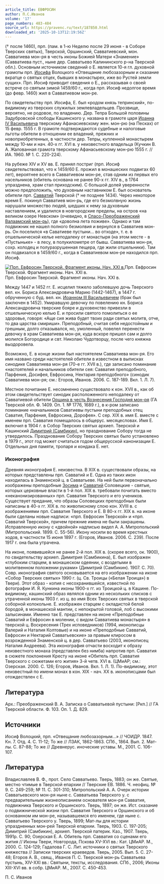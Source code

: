 ```yaml
---
article_title: ЕВФРОСИН
author: П.С.Иванов
volume: '17'
page_numbers: 483-484
source_url: https://pravenc.ru/text/187850.html
downloaded_at: '2025-10-13T12:19:56Z'
---
```


(† после 1460), прп. (пам. в 1-ю Неделю после 29 июня - в Соборе Тверских святых), Тверской, Оршинский, Савватиевский, мон. Савватиева мон-ря в честь иконы Божией Матери «Знамение» (Савватиева пуст., ныне дер. Савватьево Калининского р-на Тверской обл.). Основным источником сведений о Е. является 10-я гл. духовной грамоты прп. [Иосифа](https://pravenc.ru/text/Иосиф.html) Волоцкого «Отвещание любозазорным и сказание вкратце о святых отцех, бывших в монастырех, иже во Рустей земли сущих». Прп. Иосиф приводит сведения о Е., рассказывая о своей встрече со святым зимой 1459/60 г., когда прп. Иосиф недолгое время (до февр. 1460) жил в Савватиевом мон-ре.

По свидетельству прп. Иосифа, Е. был «родом князь тепринский», по-видимому из тверских служилых землевладельцев. Прозвище, вероятно, не родовое, по владению. Дер. Тепра Большой половины Задубровской слободы Кашинского у. названа в грамоте царя [Иоанна IV Васильевича](<https://pravenc.ru/text/Иоанна IV Васильевича.html>) тверскому Афанасиевскому жен. мон-рю (на Песках) от 15 февр. 1555 г. В грамоте подтверждаются судебные и налоговые льготы обители в отношении ее владений, прежних и новоприобретенных, в частности дер. Тепры, купленной монастырем между 10-ми и нач. 40-х гг. XVI в. у неизвестного владельца (Кучкин В. А. Жалованная грамота тверскому Афанасьевскому мон-рю 1555 г. // ИА. 1960. № 1. С. 220-224).

На рубеже XIV и XV вв. Е. принял постриг (прп. Иосиф свидетельствовал, что к 1459/60 Е. прожил в монашеских подвигах 60 лет), вероятнее всего в Савватиевом мон-ре, став одним из первых его насельников (обитель основана не ранее 90-х гг. XIV в., в 1764 упразднена, храм стал приходским). С большой долей уверенности можно предположить, что духовным наставником Е. был основатель обители прп. [Савватий](https://pravenc.ru/text/Савватий.html) Тверской († не позднее 1434). Через некоторое время Е. покинул Савватиев мон-рь, где его безмолвную жизнь нарушали множество людей, шедших к нему за духовным наставлением, и удалился в новгородские пределы, на остров «на великом озере Невском» (очевидно, в [Спасо-Преображенский Валаамский мон-рь](<https://pravenc.ru/text/Спасо-Преображенский Валаамский мон-рь.html>)), где «доволна лета поживе». Однако и там подвижник не нашел полного безмолвия и вернулся в Савватиев мон-рь. Он поселился «в Саватиеве пустыни... во отходе», т. е. в отшельнической келье неподалеку от монастыря (на этом месте - в «Пустыньке» - в лесу, в полукилометре от бывш. Савватиева мон-ря, сохр. колодец и полуразрушенная пещера, где жили отшельники). Там он подвизался в 1459/60 г., когда в Савватиевом мон-ре находился прп. Иосиф.

[![Прп. Евфросин Тверской. Фрагмент иконы. Нач. XXI в.](https://pravenc.ru/data/904/492/1234/i200.jpg "Кликните для увеличения картинки")](https://pravenc.ru/data/904/492/1234/i400.jpg)Прп. Евфросин Тверской. Фрагмент иконы. Нач. XXI в.  
Прп. Евфросин Тверской. Фрагмент иконы. Нач. XXI в.

Между 1447 и 1452 гг. Е. исцелил тяжело заболевшую дочь Тверского вел. кн. Бориса Александровича Марию (1442-1467), в 1447 г. обрученную с буд. вел. кн. [Иоанном III Васильевичем](<https://pravenc.ru/text/Иоанн III Васильевич.html>) (брак был заключен в 1452). Умиравшую девочку по повелению кн. Бориса Александровича тверские бояре и духовенство привезли в отшельническую келью Е. и просили святого помолиться о ее здоровье, говоря: «Аще сия жива будет твоих ради святых молитв, отче, то два царства смириши». Преподобный, считая себя недостойным и грешным, долго отказывался, но, умоленный, повелел перенести девочку в храм Савватиева мон-ря, куда вскоре пришел сам и долго молился Богородице и свт. Николаю Чудотворцу, после чего княжна выздоровела.

Возможно, Е. в конце жизни был настоятелем Савватиева мон-ря. Его имя названо среди настоятелей обители в известном в выписках синодике Савватиева мон-ря (70-е гг. XVII в.), где записано поминание «настоятелей и начальников обители сея: Савватия преподобного, Парфения, Досифея, Евфросина, Нектария преподобного» (синодик Савватиева мон-ря; см.: Егоров, Иванов. 2006. С. 187-189. Вкл. 1. Л. 7).

Местное почитание Е. несомненно существовало к кон. XVII в., как об этом свидетельствует синодик расположенного неподалеку от Савватиевой обители [Оршина в честь Вознесения Господня мон-ря](<https://pravenc.ru/text/Оршина в честь Вознесения Господня мон-ря.html>) (ГА Тверской обл. Ф. 1409. Оп. 1. № 1776, 1689 г.), в к-ром записано поминание «начальников Саватиевы пустыни преподобных отец Саватия, Парфения, Евфросина, Дорофея». С сер. XIX в. имя Е. вместе с именем прп. Савватия помещалось в общерус. месяцесловах. Имя Е. включил в 1904 г. в Собор Тверских святых архиеп. Тверской и Кашинский [Димитрий (Самбикин)](<https://pravenc.ru/text/Димитрий (Самбикин).html>), но празднование Собору тогда не утвердилось. Празднование Собору Тверских святых было установлено в 1979 г., этот год может считаться годом общерусской канонизации Е. Отдельных дня памяти, тропаря и кондака Е. нет.

### Иконография

Древняя иконография Е. неизвестна. В XIX в. существовали образы, на которых представлены прп. Савватий и Е. Одна из таких икон находилась в Знаменской ц. в Савватьеве. На ней были первоначально изображены преподобные [Зосима](https://pravenc.ru/text/Зосима.html) и [Савватий](https://pravenc.ru/text/Савватий.html) Соловецкие - святые, которых церковные власти в 1-й пол. XIX в. требовали почитать вместо «неканонизированных» прп. Савватия Тверского и его учеников. Существует предание, что образы Соловецких преподобных были написаны в 40-х гг. XIX в. по живописному слою кон. XVIII в. с изображениями прп. Савватия Тверского и Е. В 80-х гг. XIX в. на иконе были сделаны новые надписи: «прп. Евфросин Тверской» и «прп. Савватий Тверской», причем прежние имена не были закрашены. Исправленную икону с «двойной» надписью видел А. А. Митропольский (Митропольский. 1899. С. 55-56). Икону носили во время крестных ходов, в частности 15 июня 1897 г. (Егоров, Иванов. 2006. С. 239). После 1917 г. она была утрачена.

На иконе, появившейся не ранее 2-й пол. XIX в. (скорее всего, ок. 1900), по свидетельству архиеп. Димитрия (Самбикина), Е. был изображен «глубоким старцем, в монашеском одеянии, с воздетыми в молитвенном положении руками» (Димитрий (Самбикин). 1907. С. 70). Совр. иконография святого основывается на его изображении на иконе «Собор Тверских святых» 1990 г. (ц. Св. Троицы («Белая Троица») в Твери). Этот образ - копия с несохранившейся, известной по фотографии И. Я. Кункина иконы 1900-х гг. из Троицкой ц. в Кашине. По-видимому, кашинский образ являлся одним из нескольких списков с утраченной иконы 1903 г. из ц. во имя Всех Тверских святых в тверской соборной колокольне. Е. изображен старцем с окладистой белой бородой, в монашеской мантии, с непокрытой головой, лоб с высокими залысинами. Именно так Е. представлен на иконе «Преподобные Савватий и Евфросин в молении, с видом Савватиева монастыря» в тверской ц. Воскресения (Трех исповедников) (1994, иконописцы Валерий и Наталия Колтовые) и на иконе «Преподобные Савватий, Евфросин и Нектарий Савватьевские» за правым клиросом в возрожденной Знаменской ц. в дер. Савватьево (2003, иконописец Наталия Андреева). Эта иконография отчасти восходит к образу неизвестного монаха (представлен без нимба) напротив прп. Савватия в сюжете поклонения Кресту на иконе «Обитель прп. Савватия Тверского с сюжетами его жития» 3-й четв. XVI в. (ЦМиАР; см.: Озерская. 2000. С. 126; Егоров, Иванов. Вкл. 1. Л. 1). По-видимому, этот неизвестный по имени монах в кон. XIX - нач. XX в. иконописцами был отождествлен с Е.

## Литература

Арх.: Преображенский В. А. Записка о Савватьевой пустыни: [Ркп.] // ГА Тверской области. Ф. 103. Оп. 1. Д. 829.

## Источники

Иосиф Волоцкий, прп. «Отвещание любозазорным...» // ЧОИДР. 1847. Кн. 7. Отд. 4. С. 11-12; То же // ЛЗАК, 1862-1863. СПб., 1864. Вып. 2. Мат-лы. С. 87-88; То же // Древнерус. иноческие уставы. М., 2001. С. 106-107.

## Литература

Владиславлев В. Ф., прот. Село Савватьево. Тверь, 1883; он же. Святые, местно чтимые в Тверской епархии // Тверские ЕВ. 1886. Ч. неофиц. № 9. С. 249-259; № 11. С. 301-310; Митропольский А. А. Очерк истории Савватьевского мон-ря ныне с. Савватьева Тверского у. с предварительным жизнеописанием основателя мон-ря Савватия, подвижника Тверского и Оршинского. Тверь, 1897; он же. Ист. сказание о подвижнической жизни прп. Савватия Тверского и Оршинского и об основанном им мон-ре, называвшемся его именем, где ныне с. Савватьево Тверского у. Тверь, 1899; Мат-лы для истории упраздненных мон-рей Тверской епархии. Тверь, 1903. С. 197-205; Димитрий (Самбикин), архиеп. Тверской патерик. Каз., 1907. Тверь, 1991р. С. 90; Озерская Е. А. Обитель прп. Савватия со сценами его жития // Иконы Твери, Новгорода, Пскова XV-XVI вв.: Кат. ЦМиАР. М., 2000. С. 124-129; Гадалова Г. С. Лит. источники о святых Тверского княжества // Записки тверских краеведов. Тверь, 2005. Вып. 5. С. 27-48; Егоров А. В., свящ., Иванов П. С. Тверской мон-рь Савватьева пустынь, XIV-XXI вв.: Святыни, тексты, исследования. СПб., 2006; Иконы XIII-XVI вв. в собр. ЦМиАР. М., 2007. С. 450-453.

П.   С.   Иванов
